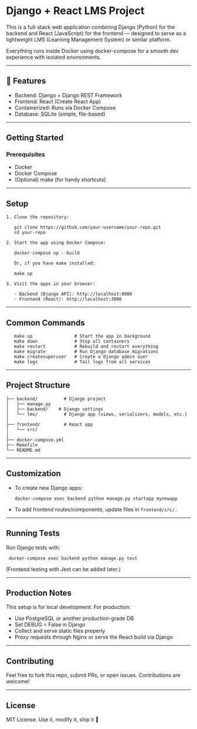# Django + React LMS Project

This is a full-stack web application combining Django (Python) for the backend and React (JavaScript) for the frontend — designed to serve as a lightweight LMS (Learning Management System) or similar platform.

Everything runs inside Docker using docker-compose for a smooth dev experience with isolated environments.

---

## 🚀 Features

- Backend: Django + Django REST Framework
- Frontend: React (Create React App)
- Containerized: Runs via Docker Compose
- Database: SQLite (simple, file-based)

---

## Getting Started

### Prerequisites

- Docker
- Docker Compose
- (Optional) make (for handy shortcuts)

---

## Setup
```
1. Clone the repository:

   git clone https://github.com/your-username/your-repo.git
   cd your-repo

2. Start the app using Docker Compose:

   docker-compose up --build

   Or, if you have make installed:

   make up

3. Visit the apps in your browser:

   - Backend (Django API): http://localhost:8000
   - Frontend (React): http://localhost:3000
```
---

## Common Commands

```
   make up                # Start the app in background
   make down              # Stop all containers
   make restart           # Rebuild and restart everything
   make migrate           # Run Django database migrations
   make createsuperuser   # Create a Django admin user
   make logs              # Tail logs from all services
```
---

## Project Structure

```
├── backend/          # Django project
│   ├── manage.py
│   ├── backend/    # Django settings
│   └── lms/          # Django app (views, serializers, models, etc.)
│
├── frontend/         # React app
│   └── src/
│
├── docker-compose.yml
├── Makefile
└── README.md
```

---

## Customization

- To create new Django apps:

  ```docker-compose exec backend python manage.py startapp mynewapp```

- To add frontend routes/components, update files in ```frontend/src/.```

---

## Running Tests

Run Django tests with:

 ``` docker-compose exec backend python manage.py test```

(Frontend testing with Jest can be added later.)

---

## Production Notes

This setup is for local development. For production:

- Use PostgreSQL or another production-grade DB
- Set DEBUG = False in Django
- Collect and serve static files properly
- Proxy requests through Nginx or serve the React build via Django

---

## Contributing

Feel free to fork this repo, submit PRs, or open issues. Contributions are welcome!

---

## License

MIT License. Use it, modify it, ship it 🚀
